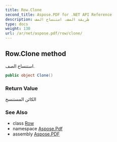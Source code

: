 ```yaml
---
title: Row.Clone
second_title: Aspose.PDF for .NET API Reference
description: طريقة الصف. استنساخ الصف
type: docs
weight: 130
url: /ar/net/aspose.pdf/row/clone/
---
```

## Row.Clone method

استنساخ الصف.

```csharp
public object Clone()
```

### Return Value

الكائن المستنسخ

### See Also

* class [Row](../)
* namespace [Aspose.Pdf](../../../aspose.pdf/)
* assembly [Aspose.PDF](../../../)